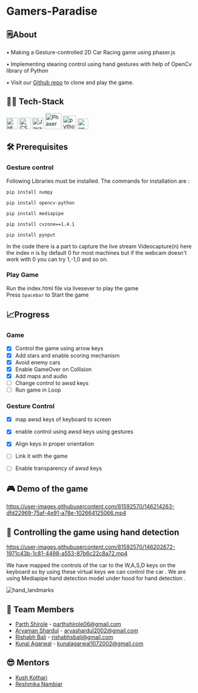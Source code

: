 # Gamers-Paradise

## 🗒️About

• Making a Gesture-controlled 2D Car Racing game using phaser.js

• Implementing stearing control using hand gestures with help of OpenCv library of Python

• Visit our [Github repo](https://github.com/ParthShirole/Gamers-Paradise) to clone and play the game.


## 👨‍💻 Tech-Stack

<p>
<image src="assets_Readme/html-1.svg" width=30 title="Html">
<image src="assets_Readme/css-3.svg" width=30 title="CSS">
<image src="assets_Readme/javascript-1.svg" width=30 title="Javascript">
<image src="assets_Readme/phaser.png" width=42 title="Phaser">
<image src="assets_Readme/python-5.svg" width=35 title="python">
<image src="assets_Readme/opencv.png" width=28 title="opencv">
</p>

 
## 🛠️ Prerequisites 
  ### <b>Gesture control</b>
  Following Libraries must be installed. 
  The commands for installation are :<br/>
 ```
 pip install numpy
 ```
 ```
 pip install opencv-python
 ```
 ```
 pip install mediapipe
 ```
 ```
 pip install cvzone==1.4.1 
 ```
 ```
 pip install pynput
 ```
  In the code there is a part to capture the live stream Videocapture(n) here the index n is by default 0 for most machines but if the webcam doesn't work with 0 you can try 1,-1,0 and so on. 
<br/>
### <b>Play Game</b>
Run the index.html file via livesever to play the game<br>
Press ```Spacebar``` to Start the game<br/> 

## 📈Progress

### Game
- [x] Control the game using arrow keys
- [x] Add stars and enable scoring mechanism
- [x] Avoid enemy cars
- [x] Enable GameOver on Collision
- [x] Add maps and audio
- [ ] Change control to awsd keys
- [ ] Run game in Loop
### Gesture Control
- [x] map awsd keys of keyboard to screen
- [x] enable control using awsd keys using gestures
- [x] Align keys in proper orientation 
- [ ] Link it with the game
- [ ] Enable transparency of awsd keys


  
## 🎮 Demo of the game


https://user-images.githubusercontent.com/81592570/146214263-dfd22969-75af-4e91-a78e-102664125066.mp4


## 👋 Controlling the game using hand detection 
  
  
  

https://user-images.githubusercontent.com/81592570/146202672-1971c43b-1c81-4498-a553-87b6c22c8a72.mp4

We have mapped the controls of the car to the W,A,S,D keys on the keyboard so by using these virtual keys we can control the car .
  We are using Mediapipe hand detection model under hood for hand detection . 
  
  
  ![hand_landmarks](https://user-images.githubusercontent.com/81592570/146204032-e8524d4c-97db-461f-9d6e-6018c3275de2.png)

  


 
## 🏅 Team Members

- [Parth Shirole](https://github.com/ParthShirole) - parthshirole06@gmail.com
- [Aryaman Shardul](https://github.com/Aryaman22102002) - aryashardul2002@gmail.com
- [Rishabh Bali](https://github.com/Ris-Bali) - rishabhsbali@gmail.com
- [Kunal Agarwal](https://github.com/KunalA18) - kunalagarwal1072002@gmail.com 

## 😎 Mentors 
- [Kush Kothari](https://github.com/kkothari2001) 
- [Reshmika Nambiar](https://github.com/Reshmika-Nambiar)
  
  
